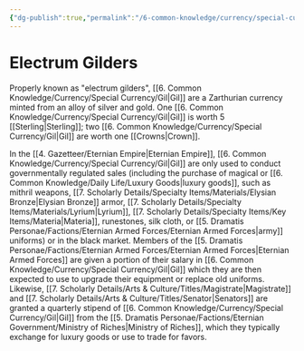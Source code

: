 ```yaml
---
{"dg-publish":true,"permalink":"/6-common-knowledge/currency/special-currency/gil/","noteIcon":""}
---
```


# Electrum Gilders

Properly known as "electrum gilders", [[6. Common Knowledge/Currency/Special Currency/Gil\|Gil]] are a Zarthurian currency minted from an alloy of silver and gold. One [[6. Common Knowledge/Currency/Special Currency/Gil\|Gil]] is worth 5 [[Sterling\|Sterling]]; two [[6. Common Knowledge/Currency/Special Currency/Gil\|Gil]] are worth one [[Crowns\|Crown]].  

In the [[4. Gazetteer/Eternian Empire\|Eternian Empire]], [[6. Common Knowledge/Currency/Special Currency/Gil\|Gil]] are only used to conduct governmentally regulated sales (including the purchase of magical or [[6. Common Knowledge/Daily Life/Luxury Goods\|luxury goods]], such as mithril weapons, [[7. Scholarly Details/Specialty Items/Materials/Elysian Bronze\|Elysian Bronze]] armor, [[7. Scholarly Details/Specialty Items/Materials/Lyrium\|Lyrium]], [[7. Scholarly Details/Specialty Items/Key Items/Materia\|Materia]], runestones, silk cloth, or [[5. Dramatis Personae/Factions/Eternian Armed Forces/Eternian Armed Forces\|army]] uniforms) or in the black market. Members of the [[5. Dramatis Personae/Factions/Eternian Armed Forces/Eternian Armed Forces\|Eternian Armed Forces]] are given a portion of their salary in [[6. Common Knowledge/Currency/Special Currency/Gil\|Gil]] which they are then expected to use to upgrade their equipment or replace old uniforms. Likewise, [[7. Scholarly Details/Arts & Culture/Titles/Magistrate\|Magistrate]] and [[7. Scholarly Details/Arts & Culture/Titles/Senator\|Senators]] are granted a quarterly stipend of [[6. Common Knowledge/Currency/Special Currency/Gil\|Gil]] from the [[5. Dramatis Personae/Factions/Eternian Government/Ministry of Riches\|Ministry of Riches]], which they typically exchange for luxury goods or use to trade for favors. 

